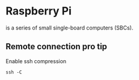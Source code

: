 # Raspberry Pi

is a series of small single-board computers (SBCs).

## Remote connection pro tip

Enable ssh compression

```
ssh -C
```
